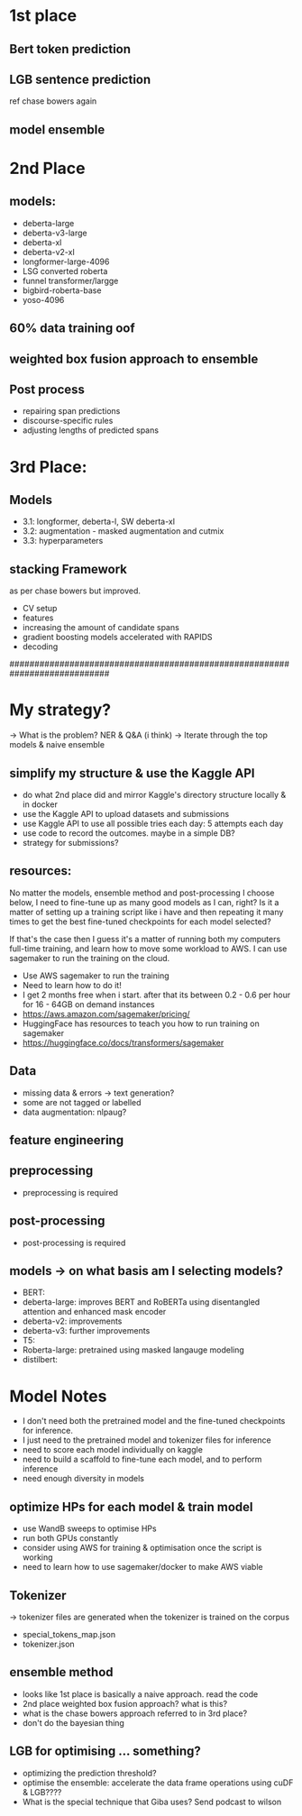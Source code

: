 
# 1st place

## Bert token prediction

## LGB sentence prediction 
ref chase bowers again

## model ensemble

# 2nd Place
## models:
- deberta-large
- deberta-v3-large
- deberta-xl
- deberta-v2-xl
- longformer-large-4096
- LSG converted roberta
- funnel transformer/largge
- bigbird-roberta-base
- yoso-4096

## 60% data training oof

## weighted box fusion approach to ensemble

## Post process
- repairing span predictions
- discourse-specific rules
- adjusting lengths of predicted spans

# 3rd Place:
## Models
- 3.1: longformer, deberta-l, SW deberta-xl
- 3.2: augmentation - masked augmentation and cutmix
- 3.3: hyperparameters

## stacking Framework
as per chase bowers but improved.
- CV setup
- features
- increasing the amount of candidate spans
- gradient boosting models accelerated with RAPIDS
- decoding

############################################################################

# My strategy?
-> What is the problem? NER & Q&A (i think)
-> Iterate through the top models & naive ensemble

## simplify my structure & use the Kaggle API
- do what 2nd place did and mirror Kaggle's directory structure locally & in docker
- use the Kaggle API to upload datasets and submissions
- use Kaggle API to use all possible tries each day: 5 attempts each day
- use code to record the outcomes. maybe in a simple DB?
- strategy for submissions?

## resources:
No matter the models, ensemble method and post-processing I choose below, I need to fine-tune up as many good models as 
I can, right? Is it a matter of setting up a training script like i have and then repeating it many times to get the 
best fine-tuned checkpoints for each model selected?

If that's the case then I guess it's a matter of running both my computers full-time training, and learn how to move 
some workload to AWS. I can use sagemaker to run the training on the cloud.
- Use AWS sagemaker to run the training
- Need to learn how to do it!
- I get 2 months free when i start. after that its between 0.2 - 0.6 per hour for 16 - 64GB on demand instances
- https://aws.amazon.com/sagemaker/pricing/
- HuggingFace has resources to teach you how to run training on sagemaker
- https://huggingface.co/docs/transformers/sagemaker

## Data
- missing data & errors -> text generation?
- some are not tagged or labelled
- data augmentation: nlpaug?

## feature engineering

## preprocessing
- preprocessing is required

## post-processing
- post-processing is required

## models -> on what basis am I selecting models?
- BERT: 
- deberta-large: improves BERT and RoBERTa using disentangled attention and enhanced mask encoder
- deberta-v2: improvements
- deberta-v3: further improvements
- T5: 
- Roberta-large: pretrained using masked langauge modeling
- distilbert: 

# Model Notes
- I don't need both the pretrained model and the fine-tuned checkpoints for inference. 
- I just need to the pretrained model and tokenizer files for inference
- need to score each model individually on kaggle
- need to build a scaffold to fine-tune each model, and to perform inference
- need enough diversity in models

## optimize HPs for each model & train model
- use WandB sweeps to optimise HPs
- run both GPUs constantly
- consider using AWS for training & optimisation once the script is working
- need to learn how to use sagemaker/docker to make AWS viable

## Tokenizer
-> tokenizer files are generated when the tokenizer is trained on the corpus
- special_tokens_map.json
- tokenizer.json

## ensemble method
- looks like 1st place is basically a naive approach. read the code
- 2nd place weighted box fusion approach? what is this?
- what is the chase bowers approach referred to in 3rd place?
- don't do the bayesian thing

## LGB for optimising ... something?
- optimizing the prediction threshold?
- optimise the ensemble: accelerate the data frame operations using cuDF & LGB????
- What is the special technique that Giba uses? Send podcast to wilson
